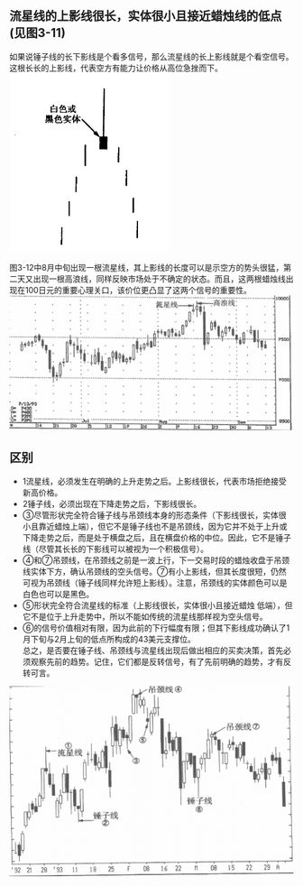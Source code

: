 ## 流星线的上影线很长，实体很小且接近蜡烛线的低点(见图3-11)
如果说锤子线的长下影线是个看多信号，那么流星线的长上影线就是个看空信号。这根长长的上影线，代表空方有能力让价格从高位急挫而下。
![alt text](img/6-流星线.png)

图3-12中8月中旬出现一根流星线，其上影线的长度可以是示空方的势头很猛，第二天又出现一根高浪线，同样反映市场处于不确定的状态。而且，这两根蜡烛线出现在100日元的重要心理关口，该价位更凸显了这两个信号的重要性。
![alt text](img/6-流星线1.png)

## 区别
* 1流星线，必须发生在明确的上升走势之后。上影线很长，代表市场拒绝接受新高价格。
* 2锤子线，必须出现在下降走势之后，下影线很长。
* ③尽管形状完全符合锤子线与吊颈线本身的形态条件（下影线很长，实体很小且靠近蜡烛上端），但它不是锤子线也不是吊颈线，因为它并不处于上升或下降走势之后，而是处于横盘之后，且在横盘价格的中位。因此，它不是锤子线（尽管其长长的下影线可以被视为一个积极信号）。
* ④和⑦吊颈线，在吊颈线之前是一波上行，下一交易时段的蜡烛收盘于吊颈线实体下方，确认吊颈线的空头信号。⑦有小上影线，但其长度很短，仍然可视为吊颈线（锤子线同样允许短上影线）。注意，吊颈线的实体颜色可以是白色也可以是黑色。
* ⑤形状完全符合流星线的标准（上影线很长，实体很小且接近蜡烛
低端），但它不是位于上升走势中，所以不能如传统的流星线那样视为空头信号。
* ⑥的信号价值相对有限，因为此前的下行幅度有限；但其下影线成功确认了1月下旬与2月上旬的低点所构成的43美元支撑位。<br/>
总之，是否要在锤子线、吊颈线与流星线出现后做出相应的买卖决策，首先必须观察先前的趋势。记住，它们都是反转信号，有了先前明确的趋势，才有反转可言。

![alt text](img/6-流星线2.png)
